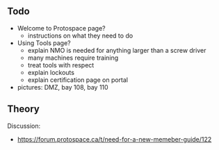 
## Todo

- Welcome to Protospace page?
	- instructions on what they need to do
- Using Tools page?
	- explain NMO is needed for anything larger than a screw driver
	- many machines require training
	- treat tools with respect
	- explain lockouts
	- explain certification page on portal
- pictures: DMZ, bay 108, bay 110

## Theory

Discussion:
- https://forum.protospace.ca/t/need-for-a-new-memeber-guide/122